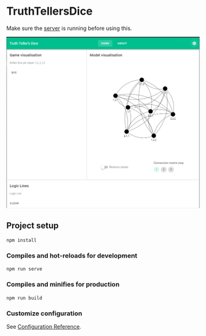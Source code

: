 # TruthTellersDice

Make sure the [server](https://github.com/ruurdbijlsma/truthtellersdiceserver) is running before using this.

![f](https://github.com/ruurdbijlsma/TruthTellersDiceClient/blob/master/.gh/screenshot.png?raw=true)

## Project setup
```
npm install
```

### Compiles and hot-reloads for development
```
npm run serve
```

### Compiles and minifies for production
```
npm run build
```

### Customize configuration
See [Configuration Reference](https://cli.vuejs.org/config/).
